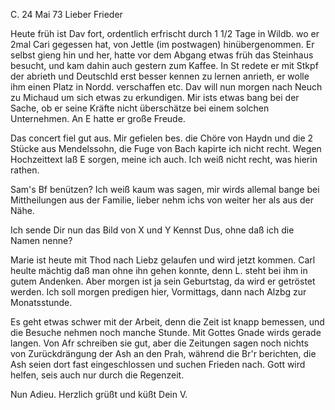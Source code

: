  C. 24 Mai 73
Lieber Frieder

Heute früh ist Dav fort, ordentlich erfrischt durch 1 1/2 Tage in Wildb. wo er 2mal Cari gegessen hat, von Jettle (im postwagen) hinübergenommen. Er selbst gieng hin und her, hatte vor dem Abgang etwas früh das Steinhaus besucht, und kam dahin auch gestern zum Kaffee. In St redete er mit Stkpf der abrieth und Deutschld erst besser kennen zu lernen anrieth, er wolle ihm einen Platz in Nordd. verschaffen etc. Dav will nun morgen nach Neuch zu Michaud um sich etwas zu erkundigen. Mir ists etwas bang bei der Sache, ob er seine Kräfte nicht überschätze bei einem solchen Unternehmen. An E hatte er große Freude.

Das concert fiel gut aus. Mir gefielen bes. die Chöre von Haydn und die 2 Stücke aus Mendelssohn, die Fuge von Bach kapirte ich nicht recht. 
Wegen Hochzeittext laß E sorgen, meine ich auch. Ich weiß nicht recht, was hierin rathen.

Sam's Bf benützen? Ich weiß kaum was sagen, mir wirds allemal bange bei Mittheilungen aus der Familie, lieber nehm ichs von weiter her als aus der Nähe.

Ich sende Dir nun das Bild von X und Y Kennst Dus, ohne daß ich die Namen nenne?

Marie ist heute mit Thod nach Liebz gelaufen und wird jetzt kommen. Carl heulte mächtig daß man ohne ihn gehen konnte, denn L. steht bei ihm in gutem Andenken. Aber morgen ist ja sein Geburtstag, da wird er getröstet werden. Ich soll morgen predigen hier, Vormittags, dann nach Alzbg zur Monatsstunde.

Es geht etwas schwer mit der Arbeit, denn die Zeit ist knapp bemessen, und die Besuche nehmen noch manche Stunde. Mit Gottes Gnade wirds gerade langen. Von Afr schreiben sie gut, aber die Zeitungen sagen noch nichts von Zurückdrängung der Ash an den Prah, während die Br'r berichten, die Ash seien dort fast eingeschlossen und suchen Frieden nach. Gott wird helfen, seis auch nur durch die Regenzeit.

 Nun Adieu. Herzlich grüßt und küßt
 Dein V.
